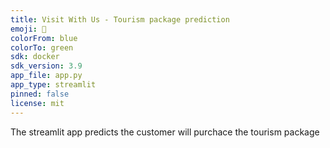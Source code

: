 ```yaml
---
title: Visit With Us - Tourism package prediction
emoji: 🚩
colorFrom: blue
colorTo: green
sdk: docker
sdk_version: 3.9
app_file: app.py
app_type: streamlit
pinned: false
license: mit
---
```

The streamlit app predicts the customer will purchace the tourism package
